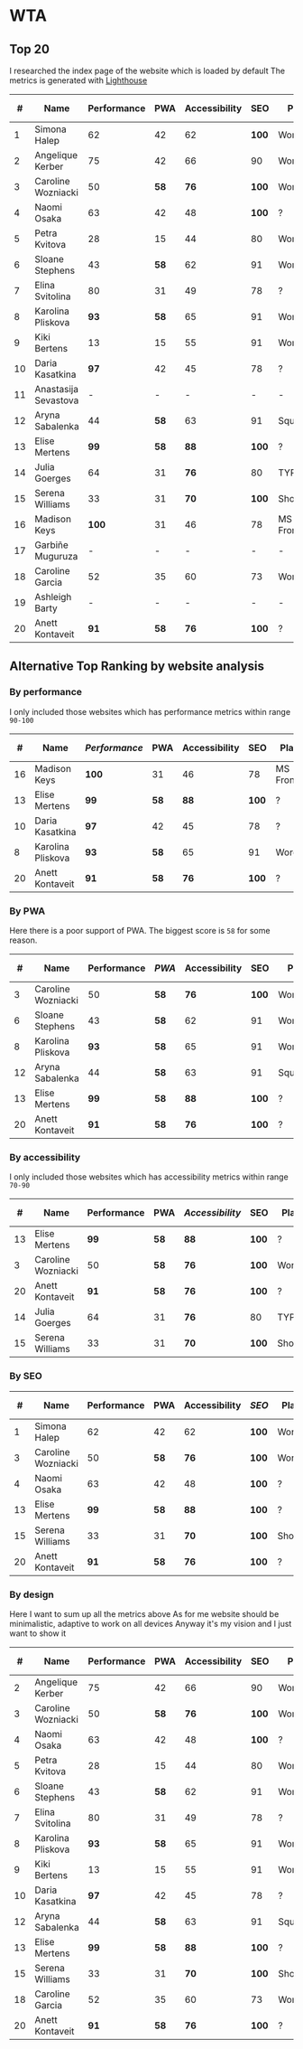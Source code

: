 # WTA

## Top 20

I researched the index page of the website which is loaded by default
The metrics is generated with [Lighthouse](https://developers.google.com/web/tools/lighthouse/)

| \# | Name | Performance | PWA | Accessibility | SEO | Platform | JS Framework | Link |
| --- | --- | --- | --- | --- | --- | --- | --- | --- |
| 1 | Simona Halep | 62 | 42 | 62 | __100__ | Wordpress | jQuery | [simona-halep.net](simona-halep.net) |
| 2 | Angelique Kerber | 75 | 42 | 66 | 90 | Wordpress | jQuery | [angelique-kerber.de/en/](angelique-kerber.de/en/) |
| 3 | Caroline Wozniacki | 50 | __58__ | __76__ | __100__ | Wordpress | jQuery | [carolinewozniacki.com](carolinewozniacki.com) |
| 4 | Naomi Osaka | 63 | 42 | 48 | __100__ | ? | jQuery | [naomiosaka.com/en/](naomiosaka.com/en/) |
| 5 | Petra Kvitova | 28 | 15 | 44 | 80 | Wordpress | jQuery | [http://petrakvitova.net/](http://petrakvitova.net/) |
| 6 | Sloane Stephens | 43 | __58__ | 62 | 91 | Wordpress | jQuery | [sloanestephens.com](sloanestephens.com) | 
| 7 | Elina Svitolina | 80 | 31 | 49 | 78 | ? | jQuery | [http://svitolina.com/](http://svitolina.com/) |
| 8 | Karolina Pliskova | __93__ | __58__ | 65 | 91 | Wordpress | jQuery | [karolina-pliskova.com/en/](karolina-pliskova.com/en/) |
| 9 | Kiki Bertens | 13 | 15 | 55 | 91 | Wordpress | TweenMax, jQuery | [kikibertens.nl/?lang=en](kikibertens.nl/?lang=en) |
| 10 | Daria Kasatkina | __97__ | 42 | 45 | 78 | ? | jQuery + Lua | [kasatkina.net/](kasatkina.net/) |
| 11 | Anastasija Sevastova | - | - | - | - | - | - | no website |
| 12 | Aryna Sabalenka | 44 | __58__ | 63 | 91 | Squarespace | YUI | [arynasabalenka.com](arynasabalenka.com) |
| 13 | Elise Mertens | __99__ | __58__ | __88__ | __100__ | ? | Vue | [elisemertens.be](elisemertens.be) |
| 14 | Julia Goerges | 64 | 31 | __76__ | 80 | TYPO3 | Prototype | [julia-goerges.com](julia-goerges.com) |
| 15 | Serena Williams | 33 | 31 | __70__ | __100__ | Shopify | Handlebars | [serenawilliams.com](serenawilliams.com) |
| 16 | Madison Keys | __100__ | 31 | 46 | 78 | MS FrontPage | - | [madisonkeys.com/index.htm](madisonkeys.com/index.htm) |
| 17 | Garbiñe Muguruza | - | - | - | - | - | - | [garbinesapp.com (down now)](garbinesapp.com) |
| 18 | Caroline Garcia | 52 | 35 | 60 | 73 | Wordpress | jQuery | [caro-garcia.com/en/](caro-garcia.com/en/) |
| 19 | Ashleigh Barty | - | - | - | - | - | - | no website |
| 20 | Anett Kontaveit | __91__ | __58__ | __76__ | __100__ | ? | jQuery | [anettkontaveit.ee/en](anettkontaveit.ee/en) | 

## Alternative Top Ranking by website analysis

### By performance

I only included those websites which has performance metrics within range `90-100`

| \# | Name | *__Performance__* | PWA | Accessibility | SEO | Platform | JS Framework | Link |
| --- | --- | --- | --- | --- | --- | --- | --- | --- |
| 16 | Madison Keys | __100__ | 31 | 46 | 78 | MS FrontPage | - | [madisonkeys.com/index.htm](madisonkeys.com/index.htm) |
| 13 | Elise Mertens | __99__ | __58__ | __88__ | __100__ | ? | Vue | [elisemertens.be](elisemertens.be) |
| 10 | Daria Kasatkina | __97__ | 42 | 45 | 78 | ? | jQuery + Lua | [kasatkina.net/](kasatkina.net/) |
| 8 | Karolina Pliskova | __93__ | __58__ | 65 | 91 | Wordpress | jQuery | [karolina-pliskova.com/en/](karolina-pliskova.com/en/) |
| 20 | Anett Kontaveit | __91__ | __58__ | __76__ | __100__ | ? | jQuery | [anettkontaveit.ee/en](anettkontaveit.ee/en) | 

### By PWA

Here there is a poor support of PWA. The biggest score is `58` for some reason.

| \# | Name | Performance | *__PWA__* | Accessibility | SEO | Platform | JS Framework | Link |
| --- | --- | --- | --- | --- | --- | --- | --- | --- |
| 3 | Caroline Wozniacki | 50 | __58__ | __76__ | __100__ | Wordpress | jQuery | [carolinewozniacki.com](carolinewozniacki.com) |
| 6 | Sloane Stephens | 43 | __58__ | 62 | 91 | Wordpress | jQuery | [sloanestephens.com](sloanestephens.com) | 
| 8 | Karolina Pliskova | __93__ | __58__ | 65 | 91 | Wordpress | jQuery | [karolina-pliskova.com/en/](karolina-pliskova.com/en/) |
| 12 | Aryna Sabalenka | 44 | __58__ | 63 | 91 | Squarespace | YUI | [arynasabalenka.com](arynasabalenka.com) |
| 13 | Elise Mertens | __99__ | __58__ | __88__ | __100__ | ? | Vue | [elisemertens.be](elisemertens.be) |
| 20 | Anett Kontaveit | __91__ | __58__ | __76__ | __100__ | ? | jQuery | [anettkontaveit.ee/en](anettkontaveit.ee/en) | 

### By accessibility

I only included those websites which has accessibility metrics within range `70-90`

| \# | Name | Performance | PWA | *__Accessibility__* | SEO | Platform | JS Framework | Link |
| --- | --- | --- | --- | --- | --- | --- | --- | --- |
| 13 | Elise Mertens | __99__ | __58__ | __88__ | __100__ | ? | Vue | [elisemertens.be](elisemertens.be) |
| 3 | Caroline Wozniacki | 50 | __58__ | __76__ | __100__ | Wordpress | jQuery | [carolinewozniacki.com](carolinewozniacki.com) |
| 20 | Anett Kontaveit | __91__ | __58__ | __76__ | __100__ | ? | jQuery | [anettkontaveit.ee/en](anettkontaveit.ee/en) | 
| 14 | Julia Goerges | 64 | 31 | __76__ | 80 | TYPO3 | Prototype | [julia-goerges.com](julia-goerges.com) |
| 15 | Serena Williams | 33 | 31 | __70__ | __100__ | Shopify | Handlebars | [serenawilliams.com](serenawilliams.com) |

### By SEO

| \# | Name | Performance | PWA | Accessibility | *__SEO__* | Platform | JS Framework | Link |
| --- | --- | --- | --- | --- | --- | --- | --- | --- |
| 1 | Simona Halep | 62 | 42 | 62 | __100__ | Wordpress | jQuery | [simona-halep.net](simona-halep.net) |
| 3 | Caroline Wozniacki | 50 | __58__ | __76__ | __100__ | Wordpress | jQuery | [carolinewozniacki.com](carolinewozniacki.com) |
| 4 | Naomi Osaka | 63 | 42 | 48 | __100__ | ? | jQuery | [naomiosaka.com/en/](naomiosaka.com/en/) |
| 13 | Elise Mertens | __99__ | __58__ | __88__ | __100__ | ? | Vue | [elisemertens.be](elisemertens.be) |
| 15 | Serena Williams | 33 | 31 | __70__ | __100__ | Shopify | Handlebars | [serenawilliams.com](serenawilliams.com) |
| 20 | Anett Kontaveit | __91__ | __58__ | __76__ | __100__ | ? | jQuery | [anettkontaveit.ee/en](anettkontaveit.ee/en) | 

### By design

Here I want to sum up all the metrics above
As for me website should be minimalistic, adaptive to work on all devices
Anyway it's my vision and I just want to show it

| \# | Name | Performance | PWA | Accessibility | SEO | Platform | JS Framework | Link |
| --- | --- | --- | --- | --- | --- | --- | --- | --- |
| 2 | Angelique Kerber | 75 | 42 | 66 | 90 | Wordpress | jQuery | [angelique-kerber.de/en/](angelique-kerber.de/en/) |
| 3 | Caroline Wozniacki | 50 | __58__ | __76__ | __100__ | Wordpress | jQuery | [carolinewozniacki.com](carolinewozniacki.com) |
| 4 | Naomi Osaka | 63 | 42 | 48 | __100__ | ? | jQuery | [naomiosaka.com/en/](naomiosaka.com/en/) |
| 5 | Petra Kvitova | 28 | 15 | 44 | 80 | Wordpress | jQuery | [http://petrakvitova.net/](http://petrakvitova.net/) |
| 6 | Sloane Stephens | 43 | __58__ | 62 | 91 | Wordpress | jQuery | [sloanestephens.com](sloanestephens.com) | 
| 7 | Elina Svitolina | 80 | 31 | 49 | 78 | ? | jQuery | [http://svitolina.com/](http://svitolina.com/) |
| 8 | Karolina Pliskova | __93__ | __58__ | 65 | 91 | Wordpress | jQuery | [karolina-pliskova.com/en/](karolina-pliskova.com/en/) |
| 9 | Kiki Bertens | 13 | 15 | 55 | 91 | Wordpress | TweenMax, jQuery | [kikibertens.nl/?lang=en](kikibertens.nl/?lang=en) |
| 10 | Daria Kasatkina | __97__ | 42 | 45 | 78 | ? | jQuery + Lua | [kasatkina.net/](kasatkina.net/) |
| 12 | Aryna Sabalenka | 44 | __58__ | 63 | 91 | Squarespace | YUI | [arynasabalenka.com](arynasabalenka.com) |
| 13 | Elise Mertens | __99__ | __58__ | __88__ | __100__ | ? | Vue | [elisemertens.be](elisemertens.be) |
| 15 | Serena Williams | 33 | 31 | __70__ | __100__ | Shopify | Handlebars | [serenawilliams.com](serenawilliams.com) |
| 18 | Caroline Garcia | 52 | 35 | 60 | 73 | Wordpress | jQuery | [caro-garcia.com/en/](caro-garcia.com/en/) |
| 20 | Anett Kontaveit | __91__ | __58__ | __76__ | __100__ | ? | jQuery | [anettkontaveit.ee/en](anettkontaveit.ee/en) | 
  